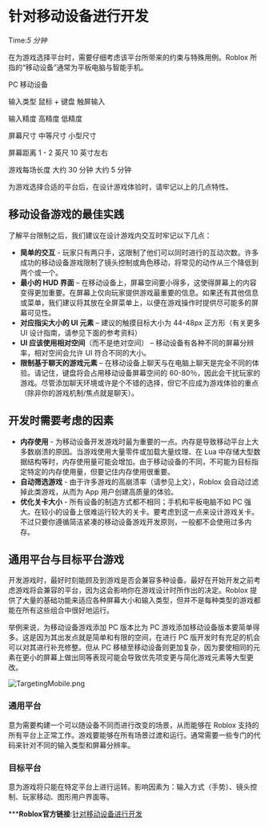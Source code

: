# 针对移动设备进行开发 
Time:<em>5  分钟</em>

在为游戏选择平台时，需要仔细考虑该平台所带来的约束与特殊用例。Roblox 所指的“移动设备”通常为平板电脑与智能手机。

PC 移动设备

输入类型
鼠标 + 键盘
触屏输入

输入精度
高精度
低精度

屏幕尺寸
中等尺寸
小型尺寸

屏幕距离
1 - 2 英尺
10 英寸左右

游戏每场长度
大约 30 分钟
大约 5 分钟

为游戏选择合适的平台后，在设计游戏体验时，请牢记以上的几点特性。

## 移动设备游戏的最佳实践

了解平台限制之后，我们建议在设计游戏内交互时牢记以下几点：

  * **简单的交互** \- 玩家只有两只手，这限制了他们可以同时进行的互动次数。许多成功的移动设备游戏限制了镜头控制或角色移动，将常见的动作从三个降低到两个或一个。
  * **最小的 HUD 界面** – 在移动设备上，屏幕空间要小得多，这使得屏幕上的内容变得更加重要。在屏幕上仅向玩家提供游戏最重要的信息。如果还有其他信息或菜单，我们建议将其放在全屏菜单上，以便在游戏操作时提供尽可能多的屏幕可见性。
  * **对应指尖大小的 UI 元素** – 建议的触摸目标大小为 44-48px 正方形（有关更多 UI 设计指南，请参见下面的参考资料）
  * **UI 应该使用相对空间**（而不是绝对空间） – 移动设备有各种不同的屏幕分辨率，相对空间会允许 UI 符合不同的大小。
  * **限制基于聊天的游戏元素** – 在移动设备上聊天与在电脑上聊天是完全不同的体验。请记住，键盘将会占用移动设备屏幕空间的 60-80％，因此会干扰玩家的游戏。尽管添加聊天环境或许是个不错的选择，但它不应成为游戏体验的重点（除非你的游戏机制/焦点就是聊天）。

## 开发时需要考虑的因素

  * **内存使用** \- 为移动设备开发游戏时最为重要的一点。内存是导致移动平台上大多数崩溃的原因。当游戏使用大量零件或加载大量纹理、在 Lua 中存储大型数据结构等时，内存使用量可能会增加。由于移动设备的不同，不可能为目标指定特定的内存使用量，但要记住内存使用很重要。
  * **自动筛选游戏** \- 由于许多游戏的高崩溃率（请参见上文），Roblox 会自动过滤掉此类游戏，从而为 App 用户创建高质量的体验。
  * **优化关卡大小** \- 所有设备的制造方式都不相同；手机和平板电脑不如 PC 强大。在较小的设备上很难运行较大的关卡。要考虑到这一点来设计游戏关卡。不过只要你遵循简洁紧凑的移动设备游戏开发原则，一般都不会使用过多内存。

## 通用平台与目标平台游戏

开发游戏时，最好时刻能顾及到游戏是否会兼容多种设备。最好在开始开发之前考虑游戏将会兼容的平台，因为这会影响你在游戏设计时所作出的决定。Roblox 提供了大量的基础功能来适应各种屏幕大小和输入类型，但并不是每种类型的游戏都能在所有这些组合中很好地运行。

举例来说，为移动设备游戏添加 PC 版本比为 PC 游戏添加移动设备版本要简单得多。这是因为其出发点就是简单和有限的空间，在进行 PC 版开发时有充足的机会可以对其进行补充修整。但从 PC 移植至移动设备则更加复杂，因为要使相同的元素在更小的屏幕上做出同等表现可能会导致优先项变更与简化游戏元素等大型更改。

![TargetingMobile.png](https://developer.roblox.com/assets/bltee997d6098cdda0c/TargetingMobile.png)



### 通用平台

意为需要构建一个可以随设备不同而进行改变的场景，从而能够在 Roblox 支持的所有平台上正常工作。游戏要能够在所有场景过渡和运行。通常需要一些专门的代码来针对不同的输入类型和屏幕分辨率。

### 目标平台

意为游戏将只能在特定平台上进行运转。影响因素为：输入方式（手势）、镜头控制、玩家移动、图形用户界面等。



***__Roblox官方链接__:[针对移动设备进行开发](https://developer.roblox.com/zh-cn/articles/Developing-for-Mobile-Devices-on-Roblox)